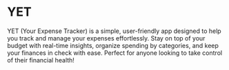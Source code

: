 # YET
YET (Your Expense Tracker) is a simple, user-friendly app designed to help you track and manage your expenses effortlessly. Stay on top of your budget with real-time insights, organize spending by categories, and keep your finances in check with ease. Perfect for anyone looking to take control of their financial health!
